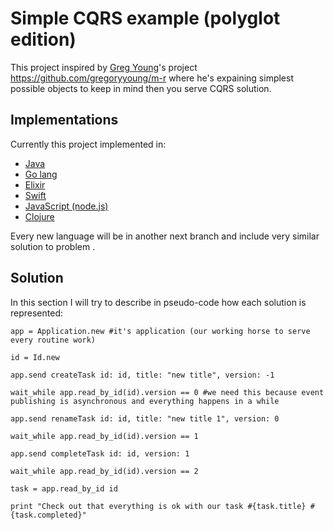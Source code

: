 Simple CQRS example (polyglot edition)
=============

This project inspired by [Greg Young](https://twitter.com/gregyoung)'s project https://github.com/gregoryyoung/m-r where he's expaining simplest possible objects to keep in mind then you serve CQRS solution.

Implementations
-------

Currently this project implemented in:

* [Java](https://github.com/butaji/CommandAndQueries/tree/java)
* [Go lang](https://github.com/butaji/CommandAndQueries/tree/golang)
* [Elixir](https://github.com/butaji/CommandAndQueries/tree/elixir)
* [Swift](https://github.com/butaji/CommandAndQueries/tree/swift)
* [JavaScript (node.js)](https://github.com/butaji/CommandAndQueries/tree/JavaScript)
* [Clojure](https://github.com/butaji/CommandAndQueries/blob/clojure/app/src/app/core.clj)

Every new language will be in another next branch and include very similar solution to problem .

Solution
-----------

In this section I will try to describe in pseudo-code how each solution is represented:


	app = Application.new #it's application (our working horse to serve every routine work)

	id = Id.new

	app.send createTask id: id, title: "new title", version: -1

	wait_while app.read_by_id(id).version == 0 #we need this because event publishing is asynchronous and everything happens in a while

	app.send renameTask id: id, title: "new title 1", version: 0

	wait_while app.read_by_id(id).version == 1

	app.send completeTask id: id, version: 1

	wait_while app.read_by_id(id).version == 2

	task = app.read_by_id id

	print "Check out that everything is ok with our task #{task.title} #{task.completed}"
